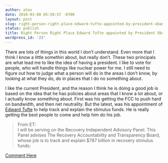 ```yaml
---
author: alex
date: 2010-03-08 05:59:57 -0700
layout: post
slug: right-person-right-place-edward-tufte-appointed-by-president-obama
status: publish
title: Right Person Right Place Edward Tufte appointed by President Obama
wordpress_id: '23'
---
```


There are lots of things in this world I don’t understand. Even more
that I think I know a little somethin about, but really don’t. These two
principals are what lead me to like the idea of having a president. I
like to vote for people, who will handle things like nuclear power for
me. I still need to figure out how to judge what a person will do in the
areas I don’t know, by looking at what they do, do in places that I do
no something about.

I like the current President, and the reason I think he is doing a good
job is based on the idea that he has policies about areas that I know a
lot about, or I actually know something about. First was his getting the
FCC to push hard on bandwidth, and then net neutrality. But the latest,
was his appointment of [Edward
Tufte](http://www.edwardtufte.com/bboard/q-and-a-fetch-msg?msg_id=0003e0&topic_id=1)
to help track and explain the stimulus funds. He is really getting the
best people to come and help him do his job.

> From ET:\
>  I will be serving on the Recovery Independent Advisory Panel. This
> Panel advises The Recovery Accountability and Transparency Board,
> whose job is to track and explain $787 billion in recovery stimulus
> funds:

[Comment Here](http://news.ycombinator.com/item?id=1174714)
